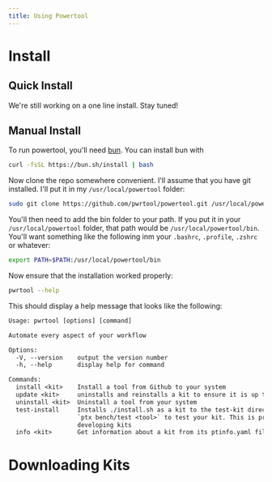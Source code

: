 ```yaml
---
title: Using Powertool
---
```


# Install

## Quick Install

We're still working on a one line install. Stay tuned!

## Manual Install

To run powertool, you'll need [bun](https://github.com/oven-sh/bun). You can install bun with

```bash
curl -fsSL https://bun.sh/install | bash
```

Now clone the repo somewhere convenient. I'll assume that you have git installed. I'll put it in my `/usr/local/powertool` folder:

```bash
sudo git clone https://github.com/pwrtool/powertool.git /usr/local/powertool/
```

You'll then need to add the bin folder to your path. If you put it in your `/usr/local/powertool` folder, that path would be `/usr/local/powertool/bin`. You'll want something like the following inm your `.bashrc`, `.profile`, `.zshrc` or whatever:

```bash
export PATH=$PATH:/usr/local/powertool/bin
```

Now ensure that the installation worked properly:

```bash
pwrtool --help
```

This should display a help message that looks like the following:

```txt
Usage: pwrtool [options] [command]

Automate every aspect of your workflow

Options:
  -V, --version    output the version number
  -h, --help       display help for command

Commands:
  install <kit>    Install a tool from Github to your system
  update <kit>     uninstalls and reinstalls a kit to ensure it is up to date
  uninstall <kit>  Uninstall a tool from your system
  test-install     Installs ./install.sh as a kit to the test-kit directory. You can then run
                   `ptx bench/test <tool>` to test your kit. This is primarily useful for
                   developing kits
  info <kit>       Get information about a kit from its ptinfo.yaml file
```

# Downloading Kits
